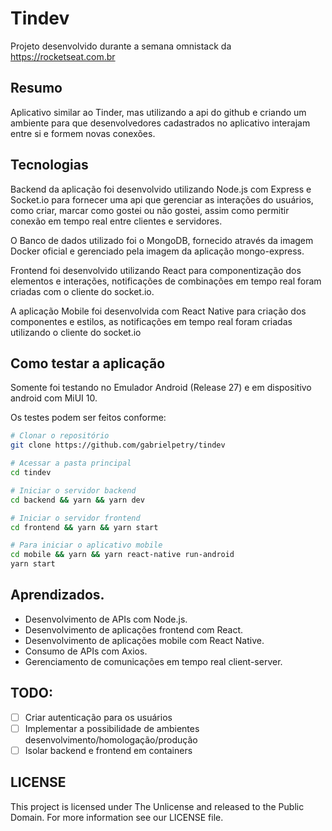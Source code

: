 # Tindev

Projeto desenvolvido durante a semana omnistack da https://rocketseat.com.br

## Resumo

Aplicativo similar ao Tinder, mas utilizando a api do github e criando um ambiente 
para que desenvolvedores cadastrados no aplicativo interajam entre si e formem novas conexões.


## Tecnologias

Backend da aplicação foi desenvolvido utilizando Node.js com Express e Socket.io para fornecer
uma api que gerenciar as interações do usuários, como criar, marcar como gostei ou não gostei,
assim como permitir conexão em tempo real entre clientes e servidores.

O Banco de dados utilizado foi o MongoDB, fornecido através da imagem Docker oficial e gerenciado
pela imagem da aplicação mongo-express.

Frontend foi desenvolvido utilizando React para componentização dos elementos e interações,
notificações de combinações em tempo real foram criadas com o cliente do socket.io.

A aplicação Mobile foi desenvolvida com React Native para criação dos componentes e estilos,
as notificações em tempo real foram criadas utilizando o cliente do socket.io

## Como testar a aplicação

Somente foi testando no Emulador Android (Release 27) e em dispositivo android com MiUI 10.

Os testes podem ser feitos conforme:
```sh
# Clonar o repositório
git clone https://github.com/gabrielpetry/tindev

# Acessar a pasta principal
cd tindev

# Iniciar o servidor backend
cd backend && yarn && yarn dev

# Iniciar o servidor frontend 
cd frontend && yarn && yarn start

# Para iniciar o aplicativo mobile
cd mobile && yarn && yarn react-native run-android
yarn start
```

## Aprendizados.

- Desenvolvimento de APIs com Node.js.
- Desenvolvimento de aplicações frontend com React.
- Desenvolvimento de aplicações mobile com React Native.
- Consumo de APIs com Axios.
- Gerenciamento de comunicações em tempo real client-server.

## TODO:

- [ ] Criar autenticação para os usuários
- [ ] Implementar a possibilidade de ambientes desenvolvimento/homologação/produção
- [ ] Isolar backend e frontend em containers

## LICENSE
This project is licensed under The Unlicense and released to the Public Domain. For more information see our LICENSE file.
